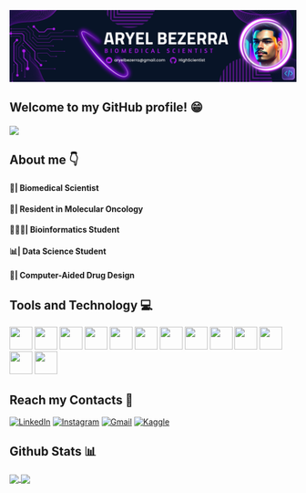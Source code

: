  <p align="center">
  <img src="Header.png"%>
</p>

## Welcome to my GitHub profile! 😁

<img height=200 align="center" src="https://github.com/HighScientist/HighScientist/assets/139933766/68eeeefd-1d11-43ec-ae64-cbcb0fb4018a"/>

## About me 👇

#### 🧬| Biomedical Scientist
#### 🦀| Resident in Molecular Oncology
#### 🧑🏻‍💻| Bioinformatics Student
#### 📊| Data Science Student
#### 💊| Computer-Aided Drug Design


## Tools and Technology 💻
<img loading="lazy" src="https://cdn.jsdelivr.net/gh/devicons/devicon/icons/git/git-original.svg" width="40" height="40"/> <img src="https://cdn.jsdelivr.net/gh/devicons/devicon@latest/icons/linux/linux-original.svg" width="40" height="40"/>
<img src="https://icon.icepanel.io/Technology/svg/Ubuntu.svg" width="40" height="40" />
<img src="https://cdn.worldvectorlogo.com/logos/red-hat.svg" width="40" height="40" />
<img src="https://cdn-icons-png.flaticon.com/128/919/919853.png" width="40" height="40" />
<img src="https://cdn.jsdelivr.net/gh/devicons/devicon@latest/icons/python/python-original.svg" width="40" height="40"/>
<img src="https://cdn.jsdelivr.net/gh/devicons/devicon@latest/icons/jupyter/jupyter-original-wordmark.svg" width="40" height="40"/>
<img src="https://cdn.jsdelivr.net/gh/devicons/devicon@latest/icons/vscode/vscode-original.svg" width="40" height="40" />
<img src="https://icon.icepanel.io/Technology/svg/Canva.svg" width="40" height="40" />
<img src="https://upload.wikimedia.org/wikipedia/commons/thumb/8/87/PyMOL_logo.svg/512px-PyMOL_logo.svg.png?20220616080941" width="40" height="40" />
<img src="https://files.svgcdn.io/logos/seaborn-icon.svg" width="40" height="40" />
<img src="https://icon.icepanel.io/Technology/svg/NumPy.svg" width="40" height="40" />
<img src="https://icon.icepanel.io/Technology/svg/Anaconda.svg" width="40" height="40" />



## Reach my Contacts 📲   
[![LinkedIn](https://img.shields.io/badge/LinkedIn-0077B5?style=for-the-badge&logo=linkedin&logoColor=white)](https://www.linkedin.com/in/aryel-bezerra/)
[![Instagram](https://img.shields.io/badge/Instagram-E4405F?style=for-the-badge&logo=instagram&logoColor=white)](https://www.instagram.com/highscientist/)
[![Gmail](https://img.shields.io/badge/Gmail-D14836?style=for-the-badge&logo=gmail&logoColor=white)](mailto:aryelbezerra@gmail.com)
[![Kaggle](https://img.shields.io/badge/Kaggle-20BEFF?style=for-the-badge&logo=Kaggle&logoColor=white)](https://www.kaggle.com/aryelbezerra)

## Github Stats 📊
<a href="https://github.com/HighScientist/github-readme-stats">
  <img height=200 align="center" src="https://github-readme-stats.vercel.app/api?username=HighScientist&show_icons=true&theme=synthwave&rank_icon=github&card_width=450"/>
</a>
<a href="https://github.com/anuraghazra/convoychat">
  <img height=200 align="center" src="https://github-readme-stats.vercel.app/api/top-langs/?username=HighScientist&layout=donut&theme=synthwave"/>
</a>

